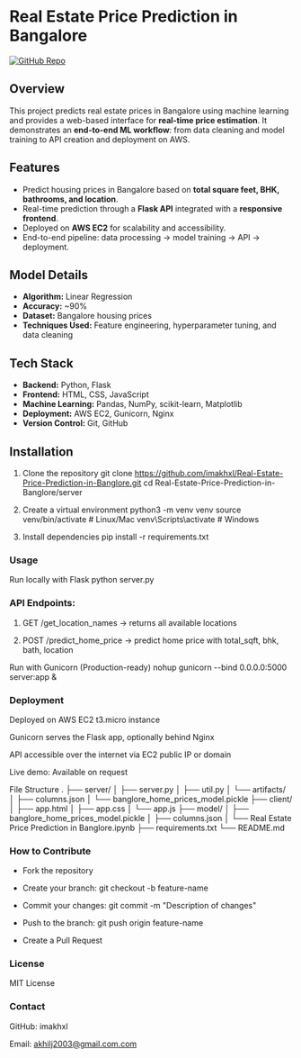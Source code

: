# Real Estate Price Prediction in Bangalore

[![GitHub Repo](https://img.shields.io/badge/GitHub-Repository-blue)](https://github.com/imakhxl/Real-Estate-Price-Prediction-in-Banglore)

## Overview
This project predicts real estate prices in Bangalore using machine learning and provides a web-based interface for **real-time price estimation**. It demonstrates an **end-to-end ML workflow**: from data cleaning and model training to API creation and deployment on AWS.

## Features
- Predict housing prices in Bangalore based on **total square feet, BHK, bathrooms, and location**.
- Real-time prediction through a **Flask API** integrated with a **responsive frontend**.
- Deployed on **AWS EC2** for scalability and accessibility.
- End-to-end pipeline: data processing → model training → API → deployment.

## Model Details
- **Algorithm:** Linear Regression  
- **Accuracy:** ~90%  
- **Dataset:** Bangalore housing prices  
- **Techniques Used:** Feature engineering, hyperparameter tuning, and data cleaning  

## Tech Stack
- **Backend:** Python, Flask  
- **Frontend:** HTML, CSS, JavaScript  
- **Machine Learning:** Pandas, NumPy, scikit-learn, Matplotlib  
- **Deployment:** AWS EC2, Gunicorn, Nginx  
- **Version Control:** Git, GitHub  

## Installation

1. Clone the repository
git clone https://github.com/imakhxl/Real-Estate-Price-Prediction-in-Banglore.git
cd Real-Estate-Price-Prediction-in-Banglore/server

2. Create a virtual environment
python3 -m venv venv
source venv/bin/activate   # Linux/Mac
venv\Scripts\activate      # Windows

3. Install dependencies
pip install -r requirements.txt

### Usage
Run locally with Flask
python server.py


### API Endpoints:

1. GET /get_location_names → returns all available locations

2. POST /predict_home_price → predict home price with total_sqft, bhk, bath, location

Run with Gunicorn (Production-ready)
nohup gunicorn --bind 0.0.0.0:5000 server:app &


### Deployment

Deployed on AWS EC2 t3.micro instance

Gunicorn serves the Flask app, optionally behind Nginx

API accessible over the internet via EC2 public IP or domain

Live demo: Available on request

File Structure
.
├── server/
│   ├── server.py
│   ├── util.py
│   └── artifacts/
│       ├── columns.json
│       └── banglore_home_prices_model.pickle
├── client/
│   ├── app.html
│   ├── app.css
│   └── app.js
├── model/
│   ├── banglore_home_prices_model.pickle
│   ├── columns.json
│   └── Real Estate Price Prediction in Banglore.ipynb
├── requirements.txt
└── README.md

### How to Contribute

- Fork the repository

- Create your branch: git checkout -b feature-name

- Commit your changes: git commit -m "Description of changes"

- Push to the branch: git push origin feature-name

- Create a Pull Request

### License

MIT License

### Contact

GitHub: imakhxl

Email: akhilj2003@gmail.com.com



